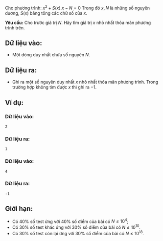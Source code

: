 Cho phương trình: $x^2 + S(x).x - N = 0$
Trong đó $x, N$ là những số nguyên dương, $S(x)$ bằng tổng các chữ số của $x$.

**Yêu cầu:** Cho trước giá trị $N$. Hãy tìm giá trị $x$ nhỏ nhất thỏa mãn phương trình trên.

## Dữ liệu vào:
- Một dòng duy nhất chứa số nguyên $N$.

## Dữ liệu ra:
- Ghi ra một số nguyên duy nhất $x$ nhỏ nhất thỏa mãn phương trình. Trong trường hợp không tìm được $x$ thì ghi ra $-1$.

## Ví dụ:
### Dữ liệu vào:
```
2
```

### Dữ liệu ra:
```
1
```

### Dữ liệu vào:
```
4
```

### Dữ liệu ra:
```
-1
```

## Giới hạn:
- Có $40\%$ số test ứng với $40\%$ số điểm của bài có $N≤10^4$;
- Có $30\%$ số test khác ứng với $30\%$ số điểm của bài có $N ≤ 10^{10}$.
- Có $30\%$ số test còn lại ứng với $30\%$ số điểm của bài có $N ≤ 10^{18}$.